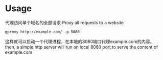 # Usage

代理访问单个域名的全部请求 Proxy all requests to a website

``gproxy http://example.com/ -p 8080``

这样就可以启动一个代理进程，在本地的8080端口代理example.com的内容。 then, a simple http server will run on local 8080 port to serve the content of example.com
